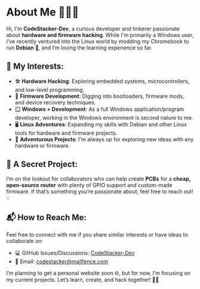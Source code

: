 # About Me 👨‍💻🎉

Hi, I'm **CodeStacker-Dev**, a curious developer and tinkerer passionate about **hardware and firmware hacking**. While I'm primarily a Windows user, I’ve recently ventured into the Linux world by modding my Chromebook to run **Debian** 🐧, and I’m loving the learning experience so far.

## 🎯 My Interests:
- 🛠️ **Hardware Hacking**: Exploring embedded systems, microcontrollers, and low-level programming.
- 🔧 **Firmware Development**: Digging into bootloaders, firmware mods, and device recovery techniques.
- 🪟 **Windows + Development**: As a full Windows application/program developer, working in the Windows environment is second nature to me.
- 🖥️ **Linux Adventures**: Expanding my skills with Debian and other Linux tools for hardware and firmware projects.
- 🚀 **Adventurous Projects**: I'm always up for exploring new ideas with any hardware or firmware.

## 🤫 A Secret Project:
I’m on the lookout for collaborators who can help create **PCBs** for a **cheap, open-source router** with plenty of GPIO support and custom-made firmware. If that’s something you’re passionate about, feel free to reach out! 💡

## 📬 How to Reach Me:
Feel free to connect with me if you share similar interests or have ideas to collaborate on:
- 💻 GitHub Issues/Discussions: [CodeStacker-Dev](https://github.com/CodeStacker-Dev)
- 📧 Email: [codestacker@mailfence.com](mailto:codestacker@mailfence.com)

I’m planning to get a personal website soon 🌐, but for now, I’m focusing on my current projects. Let’s learn, create, and hack together! 🤖✨
